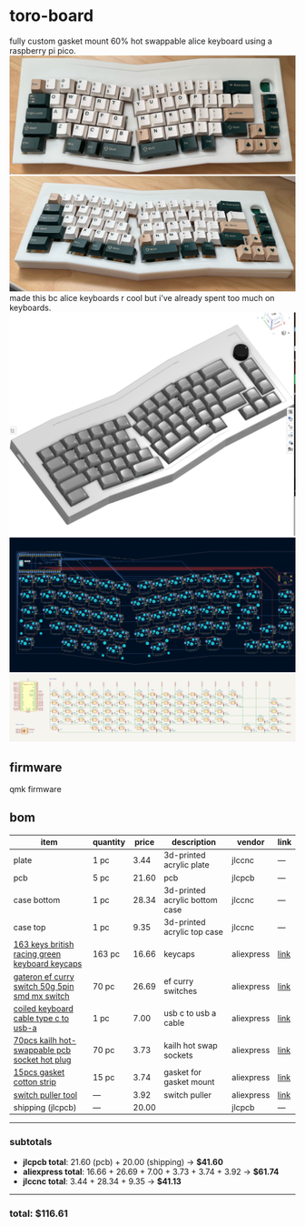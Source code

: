 # toro-board
fully custom gasket mount 60% hot swappable alice keyboard using a raspberry pi pico. <br>
![keeb](./journalPics/irl1.png)
![keeb](./journalPics/irl2.png)
<br>
made this bc alice keyboards r cool but i've already spent too much on keyboards.
![keeb](./journalPics/keeb.png)
![pcb](./journalPics/pcb1.9.png)
![idk](./journalPics/schematic1.2.png)

## firmware
qmk firmware

## bom

| item                                                                                     | quantity | price  | description              | vendor     | link                                                                                                                   |
|------------------------------------------------------------------------------------------|----------|--------|--------------------------|------------|------------------------------------------------------------------------------------------------------------------------|
| plate                                                                                    | 1 pc     | 3.44   | 3d-printed acrylic plate            | jlccnc     | —                                                                                                                      |
| pcb                                                                                      | 5 pc     | 21.60  | pcb                      | jlcpcb     | —                                                                                                                      |
| case bottom                                                                              | 1 pc     | 28.34  | 3d-printed acrylic bottom case              | jlccnc     | —                                                                                                                      |
| case top                                                                                 | 1 pc     | 9.35   | 3d-printed acrylic top case                 | jlccnc     | —                                                                                                                      |
| [163 keys british racing green keyboard keycaps](https://www.aliexpress.us/item/3256807785511869.html) | 163 pc   | 16.66  | keycaps                  | aliexpress | [link](https://www.aliexpress.us/item/3256807785511869.html)                                                           |
| [gateron ef curry switch 50g 5pin smd mx switch](https://www.aliexpress.us/item/3256805933064484.html) | 70 pc    | 26.69   | ef curry switches        | aliexpress | [link](https://www.aliexpress.us/item/3256805933064484.html)                                                           |
| [coiled keyboard cable type c to usb-a](https://www.aliexpress.us/item/3256808312113111.html) | 1 pc     | 7.00   | usb c to usb a cable     | aliexpress | [link](https://www.aliexpress.us/item/3256808312113111.html)                                                           |
| [70pcs kailh hot-swappable pcb socket hot plug](https://www.aliexpress.us/item/3256807039037559.html) | 70 pc    | 3.73   | kailh hot swap sockets   | aliexpress | [link](https://www.aliexpress.us/item/3256807039037559.html)                                                           |
| [15pcs gasket cotton strip](https://www.aliexpress.us/item/3256804985438216.html)        | 15 pc    | 3.74   | gasket for gasket mount  | aliexpress | [link](https://www.aliexpress.us/item/3256804985438216.html)                                                           |
| [switch puller tool](https://www.aliexpress.us/item/3256808571143767.html)               | —        | 3.92   | switch puller            | aliexpress | [link](https://www.aliexpress.us/item/3256808571143767.html)                                                           |
| shipping (jlcpcb)                                                                        | —        | 20.00  |                          | jlcpcb     | —                                                                                                                      |

---

### subtotals

- **jlcpcb total**: 21.60 (pcb) + 20.00 (shipping) → **$41.60**
- **aliexpress total**: 16.66 + 26.69 + 7.00 + 3.73 + 3.74 + 3.92 → **$61.74**
- **jlccnc total**: 3.44 + 28.34 + 9.35 → **$41.13**

---

### total: **$116.61**



